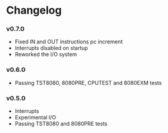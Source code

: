 # Changelog

### v0.7.0

- Fixed IN and OUT instructions pc increment
- Interrupts disabled on startup
- Reworked the I/O system

### v0.6.0

- Passing TST8080, 8080PRE, CPUTEST and 8080EXM tests

### v0.5.0

- Interrupts
- Experimental I/O
- Passing TST8080 and 8080PRE tests